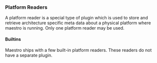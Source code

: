 ### Platform Readers

A platform reader is a special type of plugin which is used to store and retrieve architecture specific meta data
about a physical platform where maestro is running. Only one platform reader may be used.

#### Builtins

Maestro ships with a few built-in platform readers. These readers do not have a separate plugin.
